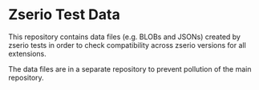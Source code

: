 # Zserio Test Data

This repository contains data files (e.g. BLOBs and JSONs) created by zserio tests in order to check
compatibility across zserio versions for all extensions.

The data files are in a separate repository to prevent pollution of the main repository.
